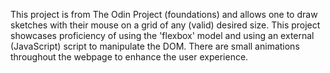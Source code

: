 This project is from The Odin Project (foundations) and allows one to draw sketches with
their mouse on a grid of any (valid) desired size. This project showcases proficiency of using the 'flexbox' model
and using an external (JavaScript) script to manipulate the DOM. There are small animations throughout the webpage to 
enhance the user experience.